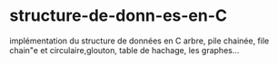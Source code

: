 # structure-de-donn-es-en-C
implémentation du structure de données en C arbre, pile chainée, file chain"e et circulaire,glouton, table de hachage, les graphes...
